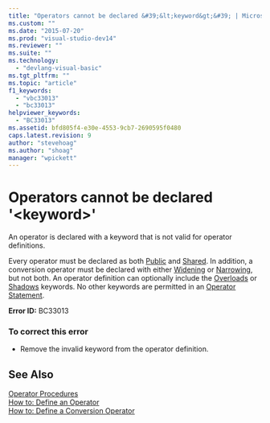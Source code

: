 ```yaml
---
title: "Operators cannot be declared &#39;&lt;keyword&gt;&#39; | Microsoft Docs"
ms.custom: ""
ms.date: "2015-07-20"
ms.prod: "visual-studio-dev14"
ms.reviewer: ""
ms.suite: ""
ms.technology: 
  - "devlang-visual-basic"
ms.tgt_pltfrm: ""
ms.topic: "article"
f1_keywords: 
  - "vbc33013"
  - "bc33013"
helpviewer_keywords: 
  - "BC33013"
ms.assetid: bfd805f4-e30e-4553-9cb7-2690595f0480
caps.latest.revision: 9
author: "stevehoag"
ms.author: "shoag"
manager: "wpickett"
---
```

# Operators cannot be declared &#39;&lt;keyword&gt;&#39;
An operator is declared with a keyword that is not valid for operator definitions.  
  
 Every operator must be declared as both [Public](../../visual-basic/language-reference/modifiers/public.md) and [Shared](../../visual-basic/language-reference/modifiers/shared.md). In addition, a conversion operator must be declared with either [Widening](../../visual-basic/language-reference/modifiers/widening.md) or [Narrowing](../../visual-basic/language-reference/modifiers/narrowing.md), but not both. An operator definition can optionally include the [Overloads](../../visual-basic/language-reference/modifiers/overloads.md) or [Shadows](../../visual-basic/language-reference/modifiers/shadows.md) keywords. No other keywords are permitted in an [Operator Statement](../../visual-basic/language-reference/statements/operator-statement.md).  
  
 **Error ID:** BC33013  
  
### To correct this error  
  
-   Remove the invalid keyword from the operator definition.  
  
## See Also  
 [Operator Procedures](../../visual-basic/programming-guide/language-features/procedures/operator-procedures.md)   
 [How to: Define an Operator](../../visual-basic/programming-guide/language-features/procedures/how-to-define-an-operator.md)   
 [How to: Define a Conversion Operator](../../visual-basic/programming-guide/language-features/procedures/how-to-define-a-conversion-operator.md)